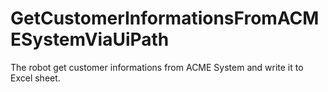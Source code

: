 # GetCustomerInformationsFromACMESystemViaUiPath
The robot get customer informations from ACME System and write it to Excel sheet.
